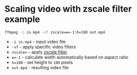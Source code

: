 # Scaling video with zscale filter example

```bash
ffmpeg -i in.mp4 -vf zscale=w=-1:h=180 out.mp4
```

- `-i in.mp4` - input video file
- `-vf` - apply specific video filters
- `zscale=` - apply [zscale filter](https://ffmpeg.org/ffmpeg-filters.html#zscale-1)
- `w=-1` - calculate width automatically based on aspect ratio
- `h=180` - set height to `180` pixels
- `out.mp4` - resulting video file


